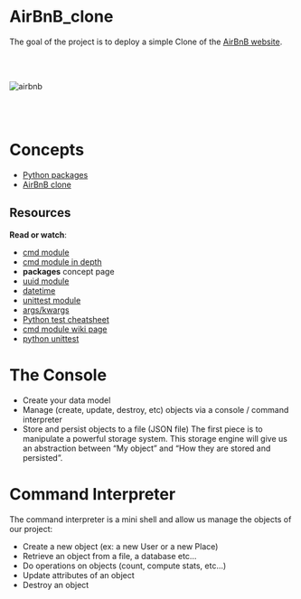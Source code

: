 ﻿# AirBnB_clone

The goal of the project is to deploy a simple Clone of the [AirBnB website](https://www.airbnb.com/).

<br> <br>

![airbnb](https://user-images.githubusercontent.com/66512735/223627910-0a40a83f-8f39-4da2-8c46-bda29215768a.png)


<br> <br>


# Concepts

-   [Python packages](https://docs.python.org/3.4/tutorial/modules.html#packages)
-   [AirBnB clone](https://www.youtube.com/playlist?list=PL07J-3s5UeYtlUbHMYwMuFDll9yf75u7m)

## Resources

**Read or watch**:

-   [cmd module](https://docs.python.org/3.8/library/cmd.html)
-   [cmd module in depth](http://pymotw.com/2/cmd/)
-   **packages**  concept page
-   [uuid module](https://docs.python.org/3.8/library/uuid.html)
-   [datetime](https://docs.python.org/3.8/library/datetime.html)
-   [unittest module](https://docs.python.org/3.8/library/unittest.html#module-unittest)
-   [args/kwargs](https://yasoob.me/2013/08/04/args-and-kwargs-in-python-explained/)
-   [Python test cheatsheet](https://www.pythonsheets.com/notes/python-tests.html)
-   [cmd module wiki page](https://wiki.python.org/moin/CmdModule)
-   [python unittest](https://realpython.com/python-testing/)

# The Console
-   Create your data model
-   Manage (create, update, destroy, etc) objects via a console / command interpreter
-   Store and persist objects to a file (JSON file) The first piece is to manipulate a powerful storage system. This storage engine will give us an abstraction between “My object” and “How they are stored and persisted”. 

# Command Interpreter
The command interpreter is a mini shell and allow us manage the objects of our project:

-   Create a new object (ex: a new User or a new Place)
-   Retrieve an object from a file, a database etc…
-   Do operations on objects (count, compute stats, etc…)
-   Update attributes of an object
-   Destroy an object


